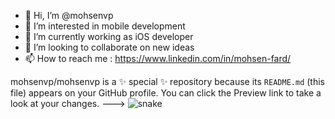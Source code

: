 - 👋 Hi, I’m @mohsenvp
- 👀 I’m interested in mobile development
- 🌱 I’m currently working as iOS developer
- 💞️ I’m looking to collaborate on new ideas
- 📫 How to reach me : https://www.linkedin.com/in/mohsen-fard/



mohsenvp/mohsenvp is a ✨ special ✨ repository because its `README.md` (this file) appears on your GitHub profile.
You can click the Preview link to take a look at your changes.
--->
![snake](https://github.com/user-attachments/assets/5992a038-588f-42b4-9e94-409febccfe5d)
